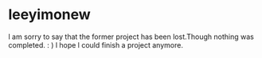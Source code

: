# leeyimonew
l am sorry to say that the former project has been lost.Though nothing was completed. : ) l hope l could finish a project anymore.

